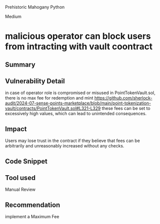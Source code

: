 Prehistoric Mahogany Python

Medium

# malicious operator can block users from intracting with vault coontract

## Summary

## Vulnerability Detail
in case of operator role is compromised or misused in PointTokenVault.sol, there is no max  fee for redemption and mint 
https://github.com/sherlock-audit/2024-07-sense-points-marketplace/blob/main/point-tokenization-vault/contracts/PointTokenVault.sol#L321-L329
these fees can be set to excessively high values, which can lead to unintended consequences.
## Impact
Users may lose trust in the contract if they believe that fees can be arbitrarily and unreasonably increased without any checks.
## Code Snippet

## Tool used

Manual Review

## Recommendation
implement a Maximum Fee